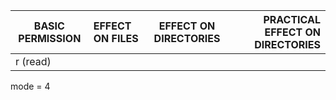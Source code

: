 | BASIC PERMISSION | EFFECT ON FILES| EFFECT ON DIRECTORIES | PRACTICAL EFFECT ON DIRECTORIES |
|----------|:---------|:--------:|---------:|
| r (read) 
  mode = 4
